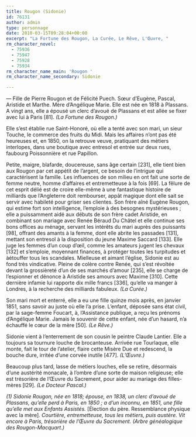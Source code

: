 ```yaml
---
title: Rougon (Sidonie)
id: 76131
author: admin
type: personnage
date: 2010-03-15T09:28:04+00:00
excerpt: "La Fortune des Rougon, La Curée, Le Rêve, L'Œuvre, "
rm_character_novel:
  - 75936
  - 75947
  - 75928
  - 75934
rm_character_name_main: 'Rougon '
rm_character_name_secondary: Sidonie

---
```

— Fille de Pierre Rougon et de Félicité Puech. Sœur d&rsquo;Eugène, Pascal, Aristide et Marthe. Mère d&rsquo;Angélique Marie. Elle est née en 1818 à Plassans. A vingt ans, elle a épousé un clerc d&rsquo;avoué de Plassans et est allée se fixer avec lui à Paris [81]. _(La Fortune des Rougon.)_

Elle s&rsquo;est établie rue Saint-Honoré, où elle a tenté avec son mari, un sieur Touche, le commerce des fruits du Midi. Mais les affaires n&rsquo;ont pas été heureuses et, en 1850, on la retrouve veuve, pratiquant des métiers interlopes, dans une boutique avec entresol et entrée sur deux rues, faubourg Poissonnière et rue Papillon.

Petite, maigre, blafarde, doucereuse, sans âge certain [231], elle tient bien aux Rougon par cet appétit de l&rsquo;argent, ce besoin de l&rsquo;intrigue qui caractérisent la famille. Les influences de son milieu en ont fait une sorte de femme neutre, homme d&rsquo;affaires et entremetteuse à la fois [69]. La fêlure de cet esprit délié est de croire elle-même à une fantastique histoire de milliards que l&rsquo;Angleterre doit rembourser, appât magique dont elle sait se servir avec habileté pour griser ses clientes. Son frère aîné Eugène Rougon, qui estime fort son intelligence, l&rsquo;emploie à des besognes mystérieuses ; elle a puissamment aidé aux débuts de son frère cadet Aristide, en combinant son mariage avec Renée Béraud Du Châtel et elle continue ses bons offices au ménage, servant les intérêts du mari auprès des puissants [98], offrant des amants à la femme, dont elle abrite les passades [131], mettant son entresol à la disposition du jeune Maxime Saccard [133]. Elle juge les femmes d&rsquo;un coup d&rsquo;œil, comme les amateurs jugent les chevaux [132] et s&rsquo;emploie, moyennant finances, à protéger toutes les turpitudes et àétouffer tous les scandales. Mielleuse et aimant l&rsquo;église, Sidonie est au fond très vindicative. Pleine de colère contre Renée, qui s&rsquo;est révoltée devant la grossièreté d&rsquo;un de ses marchés d&rsquo;amour [235], elle se charge de l&rsquo;espionner et dénonce à Aristide ses amours avec Maxime [310]. Cette dernière infamie lui rapporte dix mille francs [336], qu&rsquo;elle va manger à Londres, à la recherche des milliards fabuleux. _(La Curée.)_

Son mari mort et enterré, elle a eu une fille quinze mois après, en janvier 1851, sans savoir au juste où elle l&rsquo;a prise. L&rsquo;enfant, déposée sans état civil, par la sage-femme Foucart, à, l&rsquo;Assistance publique, a reçu les prénoms d&rsquo;Angélique Marie. Jamais le souvenir de cette enfant, née d&rsquo;un hasard, n&rsquo;a échauffé le cœur de la mère [50]. _(Le Rêve.)_

Sidonie vient à l&rsquo;enterrement de son cousin le peintre Claude Lantier. Elle a toujours sa tournure louche de brocanteuse. Arrivée rue Tourlaque, elle monte, fait le tour de l&rsquo;atelier, flaire cette Misère Due et redescend, la bouche dure, irritée d&rsquo;une corvée inutile [477]. _(L&rsquo;Œuvre.)_

Beaucoup plus tard, lasse de métiers louches, elle se retire, désormais d&rsquo;une austérité monacale, à l&rsquo;ombre d&rsquo;une sorte de maison religieuse; elle est trésorière de l&rsquo;Œuvre du Sacrement, pour aider au mariage des filles-mères [l29]. _(Le Docteur Pascal.)_

_(1) Sidonie Rougon, née en 1818; épouse, en 1838, un clerc_ _d&rsquo;avoué de Plassans, qu&rsquo;elle perd à Paris, en 1850 ; a d&rsquo;un inconnu, en 1851, une fille qu&rsquo;elle met aux Enfants Assistés._ [Élection du père. Ressemblance physique avec la mère]. _Courtière, entremetteuse, tous les métiers, puis austère. Vit encore à Paris, trésorière de l&rsquo;Œuvre du Sacrement. (Arbre généalogique des Rougon-Macquart.)_